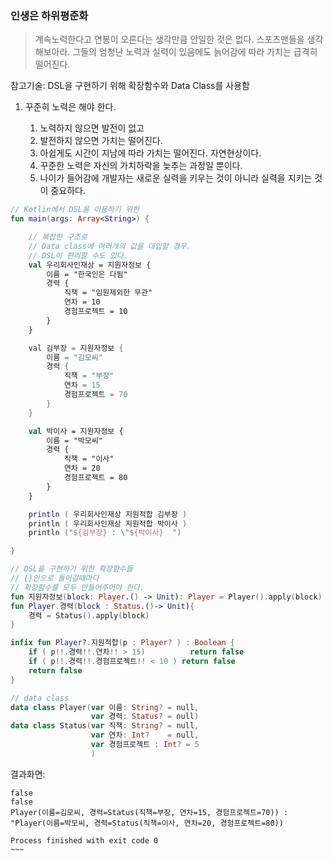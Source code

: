 ### 인생은 하위평준화

> 계속노력한다고 연봉이 오른다는 생각만큼 안일한 것은 없다. 스포츠맨들을 생각해보아라. 그들의 엄청난 노력과 실력이 있음에도 늙어감에 따라 가치는 급격히 떨어진다.

참고기술:
DSL을 구현하기 위해 확장함수와 Data Class를 사용함


1. 꾸준히 노력은 해야 한다.

   1. 노력하지 않으면 발전이 없고
   2. 발전하지 않으면 가치는 떨어진다.
   3. 아쉽게도 시간이 지남에 따라 가치는 떨어진다. 자연현상이다.
   4. 꾸준한 노력은 자신의 가치하락을 늦추는 과정일 뿐이다.
   5. 나이가 들어감에 개발자는 새로운 실력을 키우는 것이 아니라 실력을 지키는 것이 중요하다.


~~~kotlin
// Kotlin에서 DSL을 이용하기 위한
fun main(args: Array<String>) {

    // 복잡한 구조로
    // Data class에 여러개의 값을 대입할 경우.
    // DSL이 편리할 수도 있다.
    val 우리회사인재상 = 지원자정보 {
        이름 = "한국인은 다됨"
        경력 {
            직책 = "임원제외한 무관"
            연차 = 10
            경험프로젝트 = 10
        }
    }

    val 김부장 = 지원자정보 {
        이름 = "김모씨"
        경력 {
            직책 = "부장"
            연차 = 15
            경험프로젝트 = 70
        }
    }

    val 박이사 = 지원자정보 {
        이름 = "박모씨"
        경력 {
            직책 = "이사"
            연차 = 20
            경험프로젝트 = 80
        }
    }

    println ( 우리회사인재상 지원적합 김부장 )
    println ( 우리회사인재상 지원적합 박이사 )
    println ("${김부장} : \"${박이사}  ")

}

// DSL을 구현하기 위한 확장함수들
// {}안으로 들어갈때마다
// 확장함수를 모두 만들어주어야 한다.
fun 지원자정보(block: Player.() -> Unit): Player = Player().apply(block)
fun Player.경력(block : Status.()-> Unit){
    경력 = Status().apply(block)
}

infix fun Player?.지원적합(p : Player? ) : Boolean {
    if ( p!!.경력!!.연차!! > 15)          return false
    if ( p!!.경력!!.경험프로젝트!! < 10 ) return false
    return false
}

// data class
data class Player(var 이름: String? = null,
                  var 경력: Status? = null)
data class Status(var 직책: String? = null,
                  var 연차: Int?    = null,
                  var 경험프로젝트 : Int? = 5
                  )
~~~




결과화면:

~~~
false
false
Player(이름=김모씨, 경력=Status(직책=부장, 연차=15, 경험프로젝트=70)) : "Player(이름=박모씨, 경력=Status(직책=이사, 연차=20, 경험프로젝트=80))

Process finished with exit code 0
~~~   ​